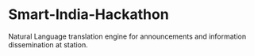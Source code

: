 # Smart-India-Hackathon
Natural Language translation engine for announcements and information dissemination at station. 
